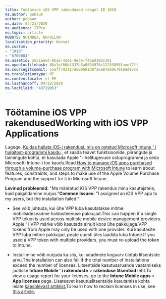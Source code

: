 ```yaml
---
title: Töötamine iOS VPP rakendused reegel ID 1018
ms.author: pebaum
author: pebaum
ms.date: 04/21/2020
ms.audience: ITPro
ms.topic: article
ROBOTS: NOINDEX, NOFOLLOW
localization_priority: Normal
ms.custom:
- "1018"
- "6700004"
ms.assetid: 2e51ae64-8ba2-42e1-9e3e-f4aad102c391
ms.openlocfilehash: 88a1ef66bf337b3a0094976c122330591aee77ff
ms.sourcegitcommit: 55eff703a17e500681d8fa6a87eb067019ade3cc
ms.translationtype: MT
ms.contentlocale: et-EE
ms.lasthandoff: 04/22/2020
ms.locfileid: "43719953"
---
```

# <a name="working-with-ios-vpp-applications"></a><span data-ttu-id="0ea4f-102">Töötamine iOS VPP rakendused</span><span class="sxs-lookup"><span data-stu-id="0ea4f-102">Working with iOS VPP Applications</span></span>

<span data-ttu-id="0ea4f-103">Lugege, [Kuidas hallata iOS-i rakendusi, mis on ostetud Microsoft Intune ' i hulgitost-programmi kaudu](https://docs.microsoft.com/intune/vpp-apps-ios) , et saada teavet funktsioonide, piirangute ja toimingute kohta, et kasutada Apple ' i helitugevuse ostuprogrammi ja seda Microsofti Intune-i toe kaudu.</span><span class="sxs-lookup"><span data-stu-id="0ea4f-103">Read [How to manage iOS apps purchased through a volume-purchase program with Microsoft Intune](https://docs.microsoft.com/intune/vpp-apps-ios) to learn about features, constraints, and steps to make use of the Apple Volume Purchase Program and the support for it in Microsoft Intune.</span></span>
  
 <span data-ttu-id="0ea4f-104">**Levinud probleemid:** "Ma määratud iOS VPP rakendus minu kasutajatele, kuid paigaldamine nurjus."</span><span class="sxs-lookup"><span data-stu-id="0ea4f-104">**Common Issues:** "I assigned an iOS VPP app to my users, but the installation failed."</span></span>
  
- <span data-ttu-id="0ea4f-105">See võib juhtuda, kui ühe VPP luba kasutatakse mitme mobiilsideseadme haldusteenuse pakkujad.</span><span class="sxs-lookup"><span data-stu-id="0ea4f-105">This can happen if a single VPP token is used across multiple mobile device management providers.</span></span> <span data-ttu-id="0ea4f-106">Apple ' i VPP märke võib kasutada ainult koos ühe pakkujaga.</span><span class="sxs-lookup"><span data-stu-id="0ea4f-106">VPP tokens from Apple may only be used with one provider.</span></span> <span data-ttu-id="0ea4f-107">Kui kasutasite VPP luba mitme pakkujad, peate uuesti üles laadida luba Intune.</span><span class="sxs-lookup"><span data-stu-id="0ea4f-107">If you used a VPP token with multiple providers, you must re-upload the token to Intune.</span></span>

- <span data-ttu-id="0ea4f-108">Installimine võib nurjuda ka siis, kui seadmete koguarv ületab litsentside arvu.</span><span class="sxs-lookup"><span data-stu-id="0ea4f-108">The installation can also fail if the total number of installations exceed the number of licenses.</span></span> <span data-ttu-id="0ea4f-109">Litsentside kasutusaruande vaatamiseks jaotisse **Intune Mobile ' i rakenduste** \> **rakenduse litsentsid** leht.</span><span class="sxs-lookup"><span data-stu-id="0ea4f-109">To view a usage report for your licenses, go to the **Intune Mobile apps** \> **App licenses** page.</span></span> <span data-ttu-id="0ea4f-110">Lisateavet kasutuslitsentside kasutamise kohta leiate [käesolevast artiklist.](https://docs.microsoft.com/intune/vpp-apps-ios#revoking-app-licenses-and-deleting-tokens)</span><span class="sxs-lookup"><span data-stu-id="0ea4f-110">To learn how to reclaim licenses in use, see [this article.](https://docs.microsoft.com/intune/vpp-apps-ios#revoking-app-licenses-and-deleting-tokens)</span></span>
